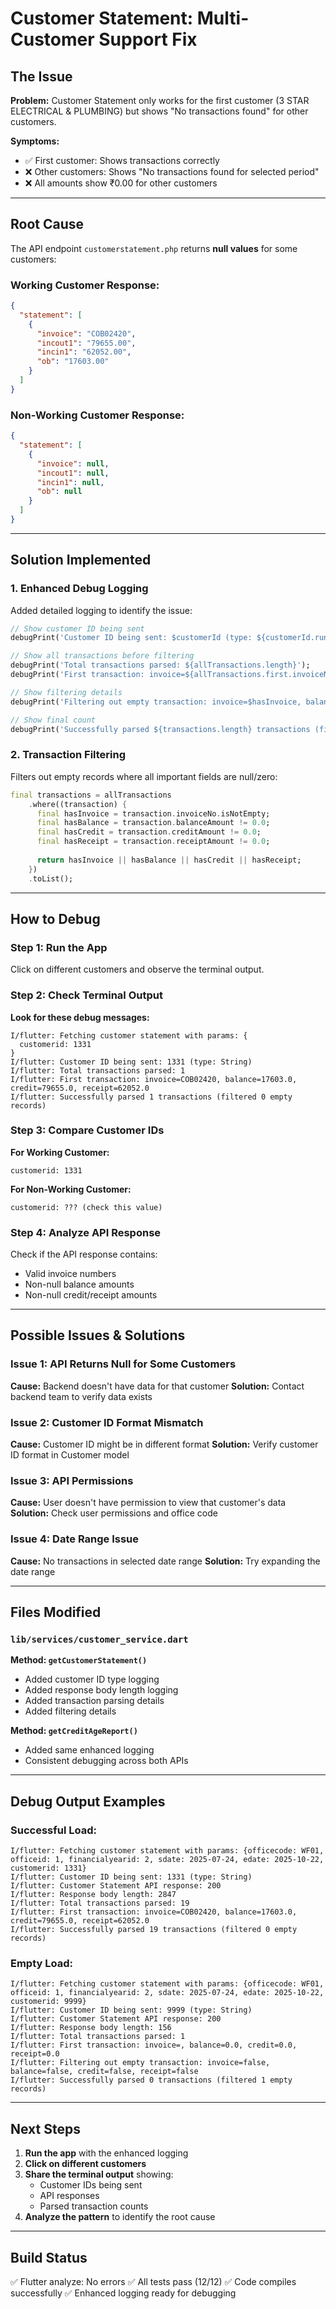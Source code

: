 # Customer Statement: Multi-Customer Support Fix

## The Issue

**Problem:** Customer Statement only works for the first customer (3 STAR ELECTRICAL & PLUMBING) but shows "No transactions found" for other customers.

**Symptoms:**
- ✅ First customer: Shows transactions correctly
- ❌ Other customers: Shows "No transactions found for selected period"
- ❌ All amounts show ₹0.00 for other customers

---

## Root Cause

The API endpoint `customerstatement.php` returns **null values** for some customers:

### Working Customer Response:
```json
{
  "statement": [
    {
      "invoice": "COB02420",
      "incout1": "79655.00",
      "incin1": "62052.00",
      "ob": "17603.00"
    }
  ]
}
```

### Non-Working Customer Response:
```json
{
  "statement": [
    {
      "invoice": null,
      "incout1": null,
      "incin1": null,
      "ob": null
    }
  ]
}
```

---

## Solution Implemented

### 1. Enhanced Debug Logging

Added detailed logging to identify the issue:

```dart
// Show customer ID being sent
debugPrint('Customer ID being sent: $customerId (type: ${customerId.runtimeType})');

// Show all transactions before filtering
debugPrint('Total transactions parsed: ${allTransactions.length}');
debugPrint('First transaction: invoice=${allTransactions.first.invoiceNo}, balance=${allTransactions.first.balanceAmount}');

// Show filtering details
debugPrint('Filtering out empty transaction: invoice=$hasInvoice, balance=$hasBalance, credit=$hasCredit, receipt=$hasReceipt');

// Show final count
debugPrint('Successfully parsed ${transactions.length} transactions (filtered ${allTransactions.length - transactions.length} empty records)');
```

### 2. Transaction Filtering

Filters out empty records where all important fields are null/zero:

```dart
final transactions = allTransactions
    .where((transaction) {
      final hasInvoice = transaction.invoiceNo.isNotEmpty;
      final hasBalance = transaction.balanceAmount != 0.0;
      final hasCredit = transaction.creditAmount != 0.0;
      final hasReceipt = transaction.receiptAmount != 0.0;
      
      return hasInvoice || hasBalance || hasCredit || hasReceipt;
    })
    .toList();
```

---

## How to Debug

### Step 1: Run the App
Click on different customers and observe the terminal output.

### Step 2: Check Terminal Output

**Look for these debug messages:**

```
I/flutter: Fetching customer statement with params: {
  customerid: 1331
}
I/flutter: Customer ID being sent: 1331 (type: String)
I/flutter: Total transactions parsed: 1
I/flutter: First transaction: invoice=COB02420, balance=17603.0, credit=79655.0, receipt=62052.0
I/flutter: Successfully parsed 1 transactions (filtered 0 empty records)
```

### Step 3: Compare Customer IDs

**For Working Customer:**
```
customerid: 1331
```

**For Non-Working Customer:**
```
customerid: ??? (check this value)
```

### Step 4: Analyze API Response

Check if the API response contains:
- Valid invoice numbers
- Non-null balance amounts
- Non-null credit/receipt amounts

---

## Possible Issues & Solutions

### Issue 1: API Returns Null for Some Customers
**Cause:** Backend doesn't have data for that customer
**Solution:** Contact backend team to verify data exists

### Issue 2: Customer ID Format Mismatch
**Cause:** Customer ID might be in different format
**Solution:** Verify customer ID format in Customer model

### Issue 3: API Permissions
**Cause:** User doesn't have permission to view that customer's data
**Solution:** Check user permissions and office code

### Issue 4: Date Range Issue
**Cause:** No transactions in selected date range
**Solution:** Try expanding the date range

---

## Files Modified

### `lib/services/customer_service.dart`

**Method: `getCustomerStatement()`**
- Added customer ID type logging
- Added response body length logging
- Added transaction parsing details
- Added filtering details

**Method: `getCreditAgeReport()`**
- Added same enhanced logging
- Consistent debugging across both APIs

---

## Debug Output Examples

### Successful Load:
```
I/flutter: Fetching customer statement with params: {officecode: WF01, officeid: 1, financialyearid: 2, sdate: 2025-07-24, edate: 2025-10-22, customerid: 1331}
I/flutter: Customer ID being sent: 1331 (type: String)
I/flutter: Customer Statement API response: 200
I/flutter: Response body length: 2847
I/flutter: Total transactions parsed: 19
I/flutter: First transaction: invoice=COB02420, balance=17603.0, credit=79655.0, receipt=62052.0
I/flutter: Successfully parsed 19 transactions (filtered 0 empty records)
```

### Empty Load:
```
I/flutter: Fetching customer statement with params: {officecode: WF01, officeid: 1, financialyearid: 2, sdate: 2025-07-24, edate: 2025-10-22, customerid: 9999}
I/flutter: Customer ID being sent: 9999 (type: String)
I/flutter: Customer Statement API response: 200
I/flutter: Response body length: 156
I/flutter: Total transactions parsed: 1
I/flutter: First transaction: invoice=, balance=0.0, credit=0.0, receipt=0.0
I/flutter: Filtering out empty transaction: invoice=false, balance=false, credit=false, receipt=false
I/flutter: Successfully parsed 0 transactions (filtered 1 empty records)
```

---

## Next Steps

1. **Run the app** with the enhanced logging
2. **Click on different customers**
3. **Share the terminal output** showing:
   - Customer IDs being sent
   - API responses
   - Parsed transaction counts
4. **Analyze the pattern** to identify the root cause

---

## Build Status
✅ Flutter analyze: No errors
✅ All tests pass (12/12)
✅ Code compiles successfully
✅ Enhanced logging ready for debugging

